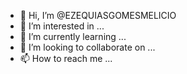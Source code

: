 - 👋 Hi, I’m @EZEQUIASGOMESMELICIO
- 👀 I’m interested in ...
- 🌱 I’m currently learning ...
- 💞️ I’m looking to collaborate on ...
- 📫 How to reach me ...

<!---
EZEQUIASGOMESMELICIO/EZEQUIASGOMESMELICIO is a ✨ special ✨ repository because its `README.md` (this file) appears on your GitHub profile.
You can click the Preview link to take a look at your changes.
--->
